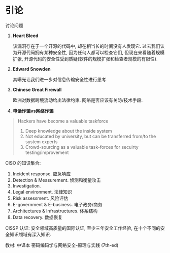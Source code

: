# 引论

讨论问题

1.  **Heart Bleed**

    该漏洞存在于一个开源的代码中, 却在相当长的时间没有人发现它. 过去我们认为开源代码拥有某种安全性, 因为任何人都可以检查它们, 但现在来看随着规模扩张, 开源代码的安全性受到质疑(软件的规模扩张和检查者规模的有限性). 

2.  **Edward Snowden**
    
    其曝光让我们进一步对信息传输安全性进行思考

3.  **Chinese Great Firewall**

    欧洲对数据跨境流动给出法律约束. 网络是否应该有关防/技术手段. 

4.  **电话诈骗vs网络诈骗**

> Hackers have become a valuable taskforce
> 1.  Deep knowledge about the inside system
> 2.  Not educated by university, but can be transferred from/to the system experts
> 3.  Crowd-sourcing as a valuable task-forces for secuirty testing/improvement

CISO 的知识集合:
1.  Incident response. 应急响应
2.  Detection & Measurement. 侦测和衡量攻击
3.  Investigation. 
4.  Legal environment. 法律知识
5.  Risk assessment. 风险评估
6.  E-government & E-business. 电子政务/商务
7.  Architectures & Infrastructures. 体系结构
7.  Data recovery. 数据恢复

CISSP 认证: 安全领域高质量的国际认证, 至少三年安全工作经验, 在十个不同的安全知识领域有深入知识. 

教材: 中译本 密码编码学与网络安全-原理与实践 (7th-ed)